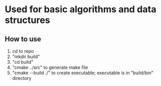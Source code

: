 # Used for basic algorithms and data structures

## How to use
1. cd to repo
2. "mkdir build"
3. "cd build"
4. "cmake ../src" to generate make file
5. "cmake --build ./" to create executable; executable is in "build/bin" directory